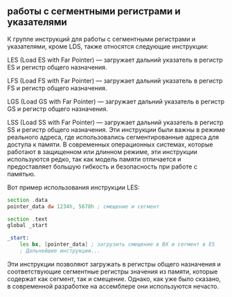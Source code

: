 ## работы с сегментными регистрами и указателями

К группе инструкций для работы с сегментными регистрами и указателями, кроме LDS, также относятся следующие инструкции:

LES (Load ES with Far Pointer) — загружает дальний указатель в регистр ES и регистр общего назначения.

LFS (Load FS with Far Pointer) — загружает дальний указатель в регистр FS и регистр общего назначения.

LGS (Load GS with Far Pointer) — загружает дальний указатель в регистр GS и регистр общего назначения.

LSS (Load SS with Far Pointer) — загружает дальний указатель в регистр SS и регистр общего назначения.
Эти инструкции были важны в режиме реального адреса, где использовались сегментированные адреса для доступа к памяти. В современных операционных системах, которые работают в защищенном или длинном режиме, эти инструкции используются редко, так как модель памяти отличается и предоставляет большую гибкость и безопасность при работе с памятью.

Вот пример использования инструкции LES:
```asm
section .data
pointer_data dw 1234h, 5678h ; смещение и сегмент

section .text
global _start

_start:
    les bx, [pointer_data] ; загрузить смещение в BX и сегмент в ES
    ; Дальнейшие инструкции...
```
Эти инструкции позволяют загружать в регистры общего назначения и соответствующие сегментные регистры значения из памяти, которые содержат как сегмент, так и смещение. Однако, как уже было сказано, в современной разработке на ассемблере они используются нечасто.
